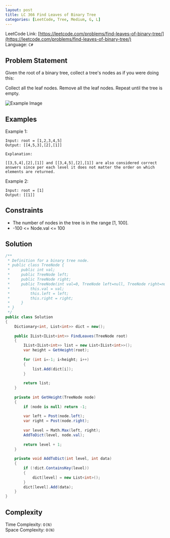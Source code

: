 ```yaml
---
layout: post
title: LC 366 Find Leaves of Binary Tree
categories: [LeetCode, Tree, Medium, G, L]
---
```


LeetCode Link: [https://leetcode.com/problems/find-leaves-of-binary-tree/](https://leetcode.com/problems/find-leaves-of-binary-tree/)  
Language: `C#`

## Problem Statement

Given the root of a binary tree, collect a tree's nodes as if you were doing this:

Collect all the leaf nodes.
Remove all the leaf nodes.
Repeat until the tree is empty.

![Example Image](https://assets.leetcode.com/uploads/2021/03/16/remleaves-tree.jpg)

## Examples

Example 1:

```
Input: root = [1,2,3,4,5]
Output: [[4,5,3],[2],[1]]

Explanation:

[[3,5,4],[2],[1]] and [[3,4,5],[2],[1]] are also considered correct answers since per each level it does not matter the order on which elements are returned.
```

Example 2:

```
Input: root = [1]
Output: [[1]]
```

## Constraints  

* The number of nodes in the tree is in the range [1, 100].
* -100 <= Node.val <= 100

## Solution

``` csharp
/**
 * Definition for a binary tree node.
 * public class TreeNode {
 *     public int val;
 *     public TreeNode left;
 *     public TreeNode right;
 *     public TreeNode(int val=0, TreeNode left=null, TreeNode right=null) {
 *         this.val = val;
 *         this.left = left;
 *         this.right = right;
 *     }
 * }
 */
public class Solution 
{    
    Dictionary<int, List<int>> dict = new();
    
    public IList<IList<int>> FindLeaves(TreeNode root) 
    {        
        IList<IList<int>> list = new List<IList<int>>();
        var height = GetHeight(root);
        
        for (int i=-1; i<height; i++)
        {
            list.Add(dict[i]);
        }
        
        return list;        
    }
    
    private int GetHeight(TreeNode node)
    {
        if (node is null) return -1;
        
        var left = Post(node.left);
        var right = Post(node.right);
        
        var level = Math.Max(left, right);        
        AddToDict(level, node.val);
        
        return level + 1;
    }
    
    private void AddToDict(int level, int data)
    {
        if (!dict.ContainsKey(level))
        {
            dict[level] = new List<int>();
        }        
        dict[level].Add(data);
    }
}
```

## Complexity

Time Complexity: `O(N)`  
Space Complexity: `O(N)`

